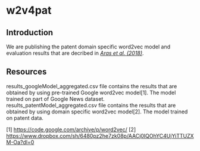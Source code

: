 # w2v4pat

## Introduction

We are publishing the patent domain specific word2vec model and evaluation results that are decribed in [*Aras et al. (2018)*](https://arxiv.org).

## Resources

results_googleModel_aggregated.csv file contains the results that are obtained by using pre-trained Google word2vec model[1]. The model trained on part of Google News dataset.
results_patentModel_aggregated.csv file contains the results that are obtained by using domain specific word2vec model[2]. The model trained on patent data.

[1] https://code.google.com/archive/p/word2vec/
[2] https://www.dropbox.com/sh/6480pz2he7zk08p/AACj0IQOhYC4UjYiTTUZXM-Oa?dl=0
